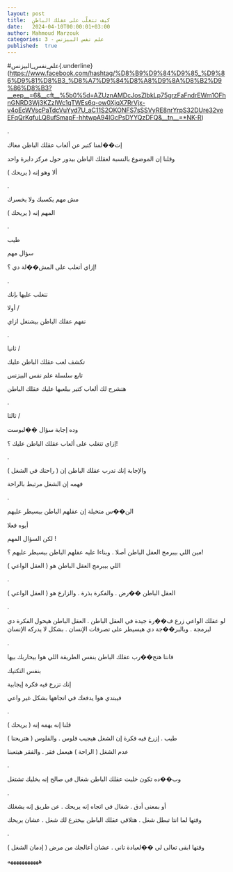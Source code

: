 ```yaml
---
layout: post
title:  كيف تتغلّب على عقلك الباطن
date:   2024-04-10T00:00:01+03:00
author: Mahmoud Marzouk
categories: 3 - علم نفس البيزنس
published:  true
---
```

\#علم_نفس_البيزنس{.underline}(https://www.facebook.com/hashtag/%D8%B9%D9%84%D9%85_%D9%86%D9%81%D8%B3_%D8%A7%D9%84%D8%A8%D9%8A%D8%B2%D9%86%D8%B3?__eep__=6&__cft__%5b0%5d=AZUznAMDcJosZlbkLp75grzFaFndrEWm1OFhnGNRD3Wj3KZzIWc1qTWEs6q-ow0XjqX7RrVjx-v4oEcWVscPaTdcVuYyd7U_aC11S2OKONFS7sSSVyRE8nrYrpS32DUre32veEFqQrKqfuLQ8ufSmapF-hhtwpA94IGcPsDYYQzDFQ&__tn__=*NK-R)

.

إت��لمنا كتير عن ألعاب عقلك الباطن معاك

وقلنا إن الموضوع بالنسبة لعقلك الباطن بيدور حول مركز دايرة
واحد

ألا وهو إنه ( يريحك )

.

مش مهم يكسبك ولا يخسرك

المهم إنه ( يريحك )

.

طيب

سؤال مهم

إزاي أتغلب على المش��لة دي ؟!

.

تتغلب عليها بإنك

أولا /

تفهم عقلك الباطن بيشتغل ازاي

.

ثانيا /

تكشف لعب عقلك الباطن عليك

تابع سلسلة علم نفس البيزنس

هتشرح لك ألعاب كتير بيلعبها عليك عقلك الباطن

.

ثالثا /

وده إجابة سؤال ��لبوست

إزاي تتغلب على ألعاب عقلك الباطن عليك ؟!

.

والإجابة إنك تدرب عقلك الباطن إن ( راحتك في الشغل )

فهمه إن الشغل مرتبط بالراحة

.

الن��س متخيلة إن عقلهم الباطن بيسيطر عليهم

أيوه فعلا

لكن السؤال المهم !

مين اللي بيبرمج العقل الباطن أصلا . وبناءا عليه عقلهم الباطن بيسيطر
عليهم ؟!

اللي بيبرمج العقل الباطن هو ( العقل الواعي )

.

العقل الباطن ��رض . والفكرة بذرة . والزارع هو ( العقل الواعي
)

.

لو عقلك الواعي زرع ف��رة جيدة في العقل الباطن . العقل الباطن هيحول
الفكرة دي لبرمجة . وبالبر��جة دي هيسيطر على تصرفات الإنسان . بشكل لا
يدركه الإنسان

.

فانتا هتح��رب عقلك الباطن بنفس الطريقة اللي هوا بيحاربك بيها

بنفس التكتيك

إنك تزرع فيه فكرة إيجابية

فيبتدي هوا يدفعك في اتجاهها بشكل غير واعي

.

قلنا إنه يهمه إنه ( يريحك )

طيب . إزرع فيه فكرة إن الشغل هيجيب فلوس . والفلوس ( هتريحنا
)

عدم الشغل ( الراحة ) هيعمل فقر . والفقر هيتعبنا

.

وب��ده تكون خليت عقلك الباطن شغال في صالح إنه يخليك تشتغل

.

أو بمعنى أدق . شغال في اتجاه إنه يريحك . عن طريق إنه يشغلك

وقتها لما انتا تبطل شغل . هتلاقي عقلك الباطن بيخترع لك شغل . عشان
يريحك

.

وقتها ابقى تعالى لي ��لعيادة تاني . عشان أعالجك من مرض ( إدمان
الشغل )

هههههههههههه
